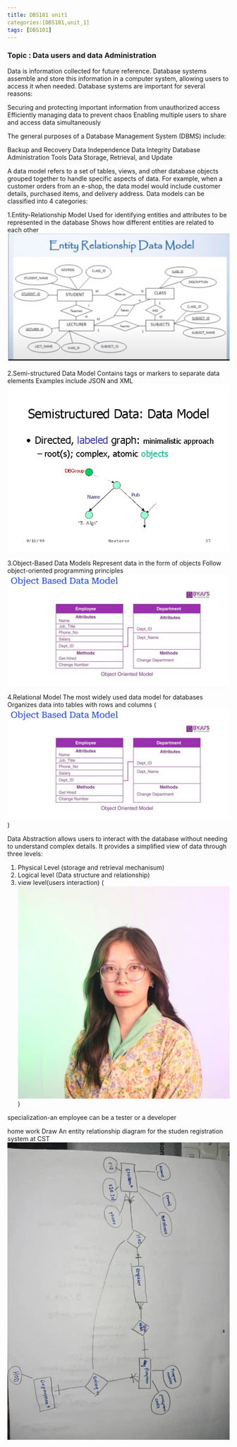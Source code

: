 ```yaml
---
title: DBS101 unit1
categories:[DBS101,unit_1]
tags: [DBS101]
---
```


### Topic : Data users and data Administration

Data is information collected for future reference. Database systems assemble and store this information in a computer system, allowing users to access it when needed. Database systems are important for several reasons:

Securing and protecting important information from unauthorized access
Efficiently managing data to prevent chaos
Enabling multiple users to share and access data simultaneously

The general purposes of a Database Management System (DBMS) include:

Backup and Recovery
Data Independence
Data Integrity
Database Administration Tools
Data Storage, Retrieval, and Update

A data model refers to a set of tables, views, and other database objects grouped together to handle specific aspects of data. For example, when a customer orders from an e-shop, the data model would include customer details, purchased items, and delivery address.
Data models can be classified into 4 categories:

1.Entity-Relationship Model
Used for identifying entities and attributes to be represented in the database
Shows how different entities are related to each other
![alt text](<../pictures/1st pic.png>)

2.Semi-structured Data Model
Contains tags or markers to separate data elements
Examples include JSON and XML
![alt text](../pictures/R.jpg)


3.Object-Based Data Models
Represent data in the form of objects
Follow object-oriented programming principles
![alt text](../pictures/Object.png)

4.Relational Model
The most widely used data model for databases
Organizes data into tables with rows and columns
(![alt text](../pictures/Object.png))

Data Abstraction allows users to interact with the database without needing to understand complex details. 
It provides a simplified view of data through three levels:

1. Physical Level (storage and retrieval mechanisum)
2. Logical level (Data structure and relationship)
3. view level(users interaction)
(![alt text](../pictures/me.jpg))


specialization-an employee can be a tester or a developer

home work
Draw An entity relationship diagram for the studen registration system at CST
![alt text](../ERM.jpg)



